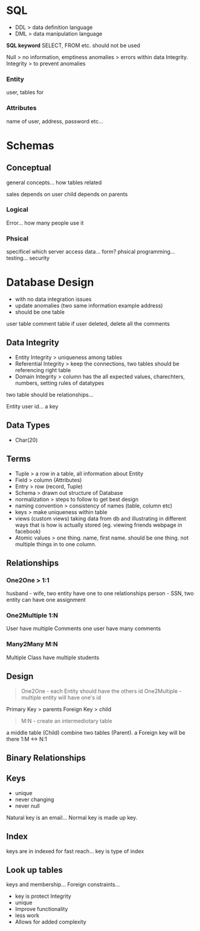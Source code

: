 # SQL

* DDL > data definition language
* DML  > data manipulation language

**SQL keyword**
SELECT, FROM etc. should not be used

Null > no information, emptiness
anomalies > errors within data Integrity.
Integrity > to prevent anomalies

### Entity
user, tables for
### Attributes
name of user, address, password etc...


# Schemas

## Conceptual
general concepts...
how tables related

sales depends on user
child depends on parents

### Logical
Error...
how many people use it

### Phsical
specificel
which server
access data... form?
phsical programming...
testing...
security

# Database Design

* with no data integration issues
* update anomalies (two same information example address)
* should be one table

user table  comment table
if user deleted, delete all the comments

## Data Integrity

* Entity Integrity > uniqueness among tables
* Referential Integrity > keep the connections, two tables should be referencing right table
* Domain Integrity > column has the all expected values, charechters, numbers, setting rules of datatypes

two table should be relationships...

Entity user id... a key

## Data Types

* Char(20)

## Terms
* Tuple > a row in a table, all information about Entity
* Field > column (Attributes)
* Entry > row  (record, Tuple)
* Schema > drawn out structure of Database
* normalization > steps to follow to get best design
* naming convention > consistency of names (table, column etc)
* keys > make uniqueness within table
* views (custom views) taking data from db and illustrating in different ways that is how is actually stored (eg. viewing friends webpage in facebook)
* Atomic values > one thing. name, first name. should be one thing. not multiple things in to one column.

## Relationships

### One2One > 1:1
husband - wife, two entity have one to one relationships
person - SSN, two entity can have one assignment
### One2Multiple 1:N
User have multiple Comments
one user have many comments
### Many2Many  M:N
Multiple Class have multiple students

## Design  
> One2One - each Entity should have the others id
> One2Multiple - multiple entity will have one's id

Primary Key > parents
Foreign Key > child

> M:N - create an intermediotary table

a middle table (Child) combine two tables (Parent). a Foreign key will be there
1:M <-> N:1

## Binary Relationships


## Keys
* unique
* never changing
* never null

Natural key is an email...
Normal key is made up key.

## Index
keys are in indexed for fast reach...
key is type of index

## Look up tables
keys and membership...
Foreign constraints...

* key is protect Integrity
* unique
* Improve functionality
* less work
* Allows for added complexity
